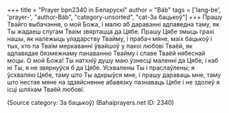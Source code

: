 +++
title = "Prayer bpn2340 in Беларускі"
author = "Báb"
tags = ['lang-be', 'prayer-', "author-Báb", "category-unsorted", "cat-За бацькоў"]
+++
Прашу Твайго выбачэння, о мой Божа, і малю аб дараванні адпаведна таму, як Ты жадаеш слугам Тваім звяртацца да Цябе. Прашу Цябе змыць грахі нашы, як належыць уладарству Твайму, і прабач мяне, маіх бацькоў і тых, хто па Тваім меркаванні ўвайшоў у пакоі любові Тваёй, як адпавядае бязмежнаму панаванню Твайму і славе Тваёй нябеснай моцы.
О мой Божа! Ты натхніў душу маю ўзнесці маленні да Цябе, і каб ні Ты, я не звярнуўся б да Цябе. Усхвалены Ты і праслаўлены; я ўсхваляю Цябе, таму што Ты адкрыўся мне, і прашу дараваць мне, таму што нестае мяне на здзяйсненне абавязку пазнаваць Цябе і не здолеў я ісці шляхам Тваёй любові.

(Source category: За бацькоў)
(Bahaiprayers.net ID: 2340)
